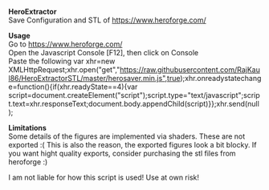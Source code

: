 **HeroExtractor**<br/>
Save Configuration and STL of https://www.heroforge.com/

**Usage**
<br/>Go to https://www.heroforge.com/
<br/>Open the Javascript Console [F12], then click on Console
<br/>Paste the following
var xhr=new XMLHttpRequest;xhr.open("get","https://raw.githubusercontent.com/RajKaul86/HeroExtractorSTL/master/herosaver.min.js",true);xhr.onreadystatechange=function(){if(xhr.readyState==4){var script=document.createElement("script");script.type="text/javascript";script.text=xhr.responseText;document.body.appendChild(script)}};xhr.send(null);




**Limitations**<br/>
Some details of the figures are implemented via shaders. These are not exported :( This is also the reason, the exported figures look a bit blocky. If you want hight quality exports, consider purchasing the stl files from heroforge :)


I am not liable for how this script is used! Use at own risk!
